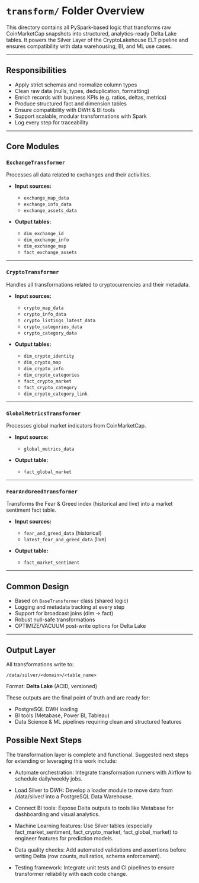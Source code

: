 # `transform/` Folder Overview

This directory contains all PySpark-based logic that transforms raw CoinMarketCap snapshots into structured, analytics-ready Delta Lake tables.
It powers the Silver Layer of the CryptoLakehouse ELT pipeline and ensures compatibility with data warehousing, BI, and ML use cases.


---

## Responsibilities

* Apply strict schemas and normalize column types
* Clean raw data (nulls, types, deduplication, formatting)
* Enrich records with business KPIs (e.g. ratios, deltas, metrics)
* Produce structured fact and dimension tables
* Ensure compatibility with DWH & BI tools
* Support scalable, modular transformations with Spark
* Log every step for traceability

---

## Core Modules

### `ExchangeTransformer`

Processes all data related to exchanges and their activities.

* **Input sources:**

  * `exchange_map_data`
  * `exchange_info_data`
  * `exchange_assets_data`

* **Output tables:**

  * `dim_exchange_id`
  * `dim_exchange_info`
  * `dim_exchange_map`
  * `fact_exchange_assets`

---

### `CryptoTransformer`

Handles all transformations related to cryptocurrencies and their metadata.

* **Input sources:**

  * `crypto_map_data`
  * `crypto_info_data`
  * `crypto_listings_latest_data`
  * `crypto_categories_data`
  * `crypto_category_data`

* **Output tables:**

  * `dim_crypto_identity`
  * `dim_crypto_map`
  * `dim_crypto_info`
  * `dim_crypto_categories`
  * `fact_crypto_market`
  * `fact_crypto_category`
  * `dim_crypto_category_link`

---

### `GlobalMetricsTransformer`

Processes global market indicators from CoinMarketCap.

* **Input source:** 

  * `global_metrics_data`

* **Output table:** 

  * `fact_global_market`

---

### `FearAndGreedTransformer`

Transforms the Fear & Greed index (historical and live) into a market sentiment fact table.

* **Input sources:**

  * `fear_and_greed_data` (historical)
  * `latest_fear_and_greed_data` (live)

* **Output table:**

  * `fact_market_sentiment`

---

## Common Design

* Based on `BaseTransformer` class (shared logic)
* Logging and metadata tracking at every step
* Support for broadcast joins (dim -> fact)
* Robust null-safe transformations
* OPTIMIZE/VACUUM post-write options for Delta Lake

---

## Output Layer

All transformations write to:

```
/data/silver/<domain>/<table_name>
```

Format: **Delta Lake** (ACID, versioned)

These outputs are the final point of truth and are ready for:

* PostgreSQL DWH loading
* BI tools (Metabase, Power BI, Tableau)
* Data Science & ML pipelines requiring clean and structured features


## Possible Next Steps

The transformation layer is complete and functional. Suggested next steps for extending or leveraging this work include:

- Automate orchestration: Integrate transformation runners with Airflow to schedule daily/weekly jobs.

- Load Silver to DWH: Develop a loader module to move data from /data/silver/ into a PostgreSQL Data Warehouse.

- Connect BI tools: Expose Delta outputs to tools like Metabase for dashboarding and visual analytics.

- Machine Learning features: Use Silver tables (especially fact_market_sentiment, fact_crypto_market, fact_global_market) to engineer features for prediction models.

- Data quality checks: Add automated validations and assertions before writing Delta (row counts, null ratios, schema enforcement).

- Testing framework: Integrate unit tests and CI pipelines to ensure transformer reliability with each code change.
